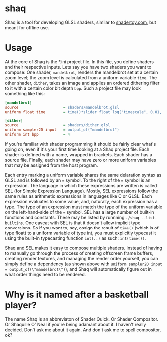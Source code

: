 # shaq
Shaq is a tool for developing GLSL shaders, similar to [shadertoy.com](shadertoy.com), but meant for offline use.

# Usage
At the core of Shaq is the *.ini project file. In this file, you define shaders and their respective inputs. 
Lets say you have two shaders you want to compose: One shader, `mandelbrot`, renders the mandelbrot set at a 
certain zoom level; the zoom level is calculated from a uniform variable `time`. The other shader, `dither`, takes an 
image and applies an ordered dithering filter to it with a certain color bit depth `bpp`. Such a project file may
look something like this:

```ini
[mandelbrot]
source                    = shaders/mandelbrot.glsl
uniform float time        = time()*slider_float_log("timescale", 0.01, 10.0, 1.0)

[dither]
source                    = shaders/dither.glsl
uniform sampler2D input   = output_of("mandelbrot")
uniform int bpp           = 4
```

If you're familiar with shader programming it should be fairly clear what's going on, even if it's your first 
time looking at a Shaq project file. Each shader is defined with a name, wrapped in brackets. Each shader has 
a source file. Finally, each shader may have zero or more uniform variables that may be assigned from the host 
program. 

Each entry marking a uniform variable shares the same delaration syntax as GLSL and is followed by an `=` 
symbol. To the right of the `=` symbol is an expression. The language in which these expressions are written is
called SEL (for Simple Expression Language). Mostly, SEL expressions follow the same rules as arithmetic expressions
in languages like C or GLSL. Each expression evaluates to some value, and, naturally, each expression has a type. The 
type of an expression must match the type of the uniform variable on the left-hand-side of the `=` symbol. SEL has a 
large number of built-in functions and constants. These may be listed by runnning `./shaq --list-builtins`. One caveat 
with SEL is that it doesn't allow implicit type conversions. So if you want to, say, assign the result of `time()` 
(which is of type float) to a uniform variable of type int, you must explicitly typecast it using the built-in
typecasting function `int(..)` as such: `int(time())`.

Shaq and SEL makes it easy to compose multiple shaders. Instead of having to manually go through the process of creating
offscreen frame buffers, creating render textures, and managing the render order yourself, you can simply define a 
dependency (as shown above with `uniform sampler2D input = output_of(\"mandelbrot\")`), and Shaq will automatically 
figure out in what order things need to be rendered.

# Why is it named after a basketball player?
The name Shaq is an abbreviaton of Shader Quick. Or Shader Qompositor. Or Shaquille O' Neal if you're 
being adamant about it. I haven't really decided. Don't ask me about it again. And don't ask me to 
spell compositor, ok?
